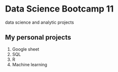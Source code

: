 # Data Science Bootcamp 11
data science and analytic projects

## My personal projects
1. Google sheet
2. SQL
3. R
4. Machine learning
